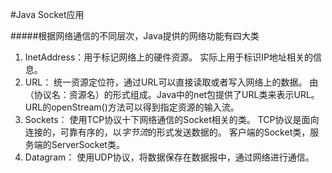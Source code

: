 #Java Socket应用

#####根据网络通信的不同层次，Java提供的网络功能有四大类

1. InetAddress：用于标记网络上的硬件资源。
   实际上用于标识IP地址相关的信息。
2. URL： 统一资源定位符，通过URL可以直接读取或者写入网络上的数据。
   由（协议名：资源名）的形式组成。Java中的net包提供了URL类来表示URL。
   URL的openStream()方法可以得到指定资源的输入流。
3. Sockets： 使用TCP协议十下网络通信的Socket相关的类。
   TCP协议是面向连接的，可靠有序的，以*字节流*的形式发送数据的。
   客户端的Socket类，服务端的ServerSocket类。
4. Datagram： 使用UDP协议，将数据保存在数据报中，通过网络进行通信。

